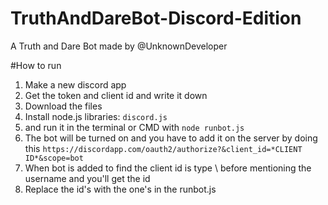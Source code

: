 # TruthAndDareBot-Discord-Edition
A Truth and Dare Bot made by @UnknownDeveloper

#How to run
1. Make a new discord app
2. Get the token and client id and write it down
3. Download the files
4. Install node.js libraries: ` discord.js ` 
7. and run it in the terminal or CMD with
 ` node runbot.js `
8. The bot will be turned on and you have to add it on the server by doing this `https://discordapp.com/oauth2/authorize?&client_id=*CLIENT ID*&scope=bot `
9. When bot is added to find the client id is type \ before mentioning the username and you'll get the id
10. Replace the id's with the one's in the runbot.js
